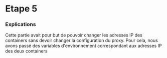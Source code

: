 # Etape 5

### Explications

Cette partie avait pour but de pouvoir changer les adresses IP des containers sans devoir changer la configuration du proxy. Pour cela, nous avons passé des variables d'environnement correspondant aux adresses IP des deux containers 